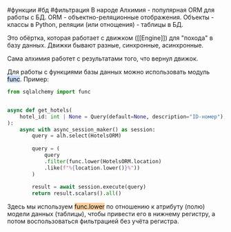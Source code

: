 #функции #бд #фильтрация 
В народе Алхимия - популярная ORM для работы с БД. ORM - объектно-реляционные отображения. Объекты - классы в Python, реляции (или отнощения) - таблицы в БД.

Это обёртка, которая работает с движком ([[Engine]]) для "похода" в базу данных. Движки бывают разные, синхронные, асинхронные.

Сама алхимия работет с результатами того, что вернул движок.

Для работы с функциями базы данных можно использовать модуль <mark style="background: #ADCCFFA6;">func</mark>.
Пример:

```python
from sqlalchemy import func


async def get_hotels(
	hotel_id: int | None = Query(default=None, description="ID-номер"),  
):  
	async with async_session_maker() as session:  
	    query = alh.select(HotelsORM)  
	    
	    query = (
		    query
		    .filter(func.lower(HotelsORM.location)
		    .like(f"%{location.lower()}%"))
	    )
	    
	    result = await session.execute(query)  
	    return result.scalars().all()

```
Здесь мы используем <mark style="background: #FFB86CA6;">func.lower</mark> по отношению к атрибуту (полю) модели данных (таблицы), чтобы привести его в нижнему регистру, а потом воспользоваться фильтрацией без учёта регистра.

